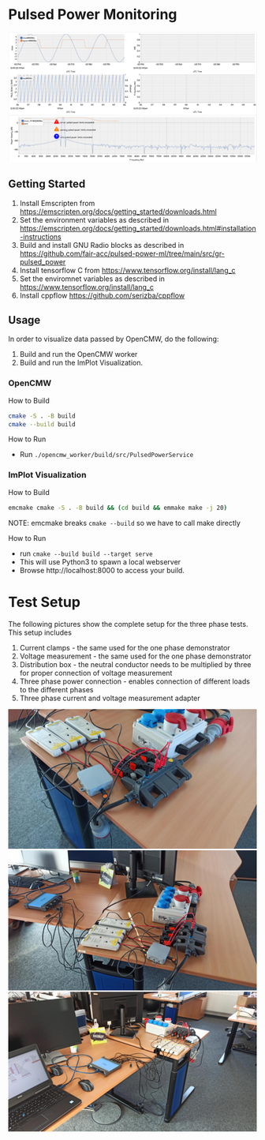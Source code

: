# Pulsed Power Monitoring

![image](assets/dashboard_screenshot.png)

## Getting Started

1. Install Emscripten from https://emscripten.org/docs/getting_started/downloads.html
2. Set the environment variables as described in https://emscripten.org/docs/getting_started/downloads.html#installation-instructions
3. Build and install GNU Radio blocks as described in https://github.com/fair-acc/pulsed-power-ml/tree/main/src/gr-pulsed_power
4. Install tensorflow C from https://www.tensorflow.org/install/lang_c
5. Set the enviromnet variables as described in https://www.tensorflow.org/install/lang_c
6. Install cppflow https://github.com/serizba/cppflow

## Usage

In order to visualize data passed by OpenCMW, do the following:

1. Build and run the OpenCMW worker
2. Build and run the ImPlot Visualization.

### OpenCMW

How to Build

```bash
cmake -S . -B build
cmake --build build
```

How to Run

- Run `./opencmw_worker/build/src/PulsedPowerService`

### ImPlot Visualization

How to Build

```bash
emcmake cmake -S . -B build && (cd build && emmake make -j 20)
```

NOTE: emcmake breaks `cmake --build` so we have to call make directly

How to Run

- run `cmake --build build --target serve`
- This will use Python3 to spawn a local webserver
- Browse http://localhost:8000 to access your build.

# Test Setup

The following pictures show the complete setup for the three phase tests. This setup includes

1. Current clamps - the same used for the one phase demonstrator
2. Voltage measurement - the same used for the one phase demonstrator
3. Distribution box - the neutral conductor needs to be multiplied by three for proper connection of voltage measurement
4. Three phase power connection - enables connection of different loads to the different phases
5. Three phase current and voltage measurement adapter

![image](assets/three_phase_setup_1.png)
![image](assets/three_phase_setup_2.png)
![image](assets/three_phase_setup_3.png)
